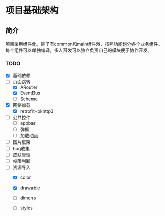 # 项目基础架构

## 简介
项目采用组件化，除了有common和main组件外，按照功能划分各个业务组件。每个组件可以单独编译，多人开发可以独立负责自己的模块便于协作开发。

### TODO

- [x] 基础依赖
- [ ] 页面跳转
    + [x] ARouter
    + [x] EventBus
    + [ ] Scheme
- [x] 网络加载
    - [x] retrofit+okhttp3
- [ ] 公共控件
    + [ ] appbar
    + [ ] 弹框
    + [ ] 加载动画
- [ ] 图片框架
- [ ] bug收集
- [ ] 皮肤管理
- [ ] 权限判断
- [ ] 资源导入
    + [x] color
    + [x] drawable
    + [ ] dimens
    + [ ] styles

